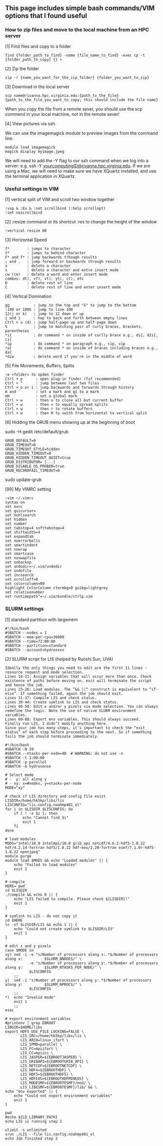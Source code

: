 ## &nbsp;
## This page includes simple bash commands/VIM options that I found useful

### How to zip files and move to the local machine from an HPC server

[1] Find files and copy to a folder <br />
```
find {folder_path_to_find} -name {file_name_to_find} -exec cp -t {folder_path_to_copy} {} +
```

[2] Zip the folder <br />
```
zip -r {name_you_want_for_the_zip_folder} {folder_you_want_to_zip}
```

[3] Download in the local server <br />
```
scp name@rivanna.hpc.virginia.edu:{path_to_the_file} {path_to_the_file_you_want_to_copy; this should include the file name}
```
When you copy the file from a remote sever, you should use the scp commend in your local machine, not in the remote sever!

[4] View pictures via ssh.

We can use the imagemagick module to preview images from the command line.
```
module load imagemagick
magick display myimage.jpeg
```
We will need to add the -Y flag to our ssh command when we log into a server: e.g. ssh -Y yourcomputingID@rivanna.hpc.virginia.edu.
If we are using a Mac, we will need to make sure we have XQuartz installed, and use the terminal application in XQuartz.

### Useful settings in VIM
[1] vertical split of VIM and scroll two window together
```
:vsp & :Ex & :set scrollbind (:help scrollopt)
:set noscrollbind
```

[2] :resize command or its shortcut :res to change the height of the window
```
:vertical resize 80
```

[3] Horizontal Speed
```
f*        : jumps to character
t*        : jumps to behind character
F* and T* : jump backwards trhough results
; and ,   : jump forward or backwards through results
x         : delete a character
s         : delete a character and entre insert mode
cw (ce)   : delete a word and enter insert mode
combos: dt), vf), vt), yt), ct), etc
D         : delete rest of line
C         : delete rest of line and enter insert mode
```

[4] Vertical Domination
```
gg           : jump to the top and "G" to jump to the bottom
:100 or 100G : jump to line 100
12(j or k)   : jump to 12 down or up
{ and }      : hop to back and forth between empty lines
Ctrl + u (d) : jump half-page up and half-page down
%            : jump to matching pair of curly braces, brackets, parentheses
*i{          : do command * on inside of curlly brace e.g., di{, d2i{, ci{
*ip          : do command * on paragraph e.g., cip, vip
*a[          : do command * on inside of braces including braces e.g., da{
*diw         : delete word if you're in the middle of word
```

[5] File Movements, Buffers, Splits
```
:e <folder> to opden finder
Ctrl + p      : open plug-in finder (fzf recommended)
Ctrl + ^      : jump between last two files
Ctrl + o or i : jump backwards and forwards through history
m and `       : set a mark and go to a mark
mH            : set a global mark
Ctrl + w      : then o to close all but current buffer
Ctrl + w      : then = to equally spread splits
Ctrl + w      : then r to rotate buffers
Ctrl + w      : then H to swith from horizontal to vertical split
```

[6] Hidding the GRUB menu showing up at the beginning of boot

sudo -H gedit /etc/default/grub
```
GRUB_DEFAULT=0
GRUB_TIMEOUT=0
GRUB_TIMEOUT_STYLE=hidden
GRUB_HIDDEN_TIMEOUT=0
GRUB_HIDDEN_TIMEOUT_QUIET=true
GRUB_DISTRIBUTOR= [...]
GRUB_DISABLE_OS_PROBER=true
GRUB_RECORDFAIL_TIMEOUT=0
```
sudo update-grub

[99] My VIMRC setting
```
:vim ~/.vimrc
syntax on
set exrc
set guicursor=
set nohlsearch
set hidden
set number
set tabstop=4 softtabstop=4
set shiftwidth=4
set expandtab
set noerrorbells
set smartindent
set nowrap
set smartcase
set noswapfile
set nobackup
set undodir=~/.vim/undodir
set undofile
set incsearch
set scrolloff=8
set colorcolumn=80
highlight ColorColumn ctermbg=0 guibg=lightgrey
set relativenumber
set runtimepath^=~/.vim/bundle/ctrlp.vim
```

### SLURM settings
[1] standard partition with largemem
```
#!/bin/bash
#SBATCH --nodes = 1
#SBATCH --mem-per-cpu=36000
#SBATCH --time=72:00:00
#SBATCH --partition=standard
#SBATCh --account=hydroxxxx
```
[2] SLURM script for LIS (helped by Ruoshi Sun, UVA)
```
Ideally the only things you need to edit are the first 11 lines - resource request and mode selection.
Lines 14-21: Assign variables that will occur more than once. Check existence of paths before moving on. exit will terminate the script and hence the job.
Lines 23-26: Load modules. The “&& ||“ construct is equivalent to “if-else”. If something failed, again the job should exit.
Lines 31-37: Compile LIS and check status.
Lines 39-44: Create symlink to LIS and check status.
Lines 46-58: Edit x and/or y pixels via mode selection. You can always redefine the logic. Note the use of native SLURM environment variables.
Lines 60-80: Export env variables. This should always succeed.
Finally run LIS. I didn’t modify anything here.
Since your job has many steps, it’s important to check the “exit status” of each step before proceeding to the next. So if something fails the job should terminate immediately.

#!/bin/bash
#SBATCH -N 10
#SBATCH --ntasks-per-node=40  # WARNING: do not use -n
#SBATCH -t 1:00:00
#SBATCH -p parallel
#SBATCH -A hydrosense

# Select mode
# -  y: all along y
# - xy: x=#nodes, y=ntasks-per-node
MODE="xy"

# check if LIS directory and config file exist
LISDIR=/home/hk5kp/libs/lis
LISCONFIG="lis.config.noahmp401_ol"
for i in $LISDIR $LISCONFIG; do
    if [ ! -e $i ]; then
        echo "Cannot find $i"
        exit 1
    fi
done

# load modules
MODS="intel/18.0 intelmpi/18.0 grib_api netcdf/4.6.2-hdf5-1.8.22 hdf/4.2.14-fortran hdf5/1.8.22 hdf-eos/2.20-fortran esmf/7.1.0r-hdf5-1.8.22 openjpeg"
module purge
module load $MODS && echo "Loaded modules" || {
    echo "Failed to load modules"
    exit 1
}

# compile
HERE=`pwd`
cd $LISDIR
./compile && echo 0 || {
    echo "LIS failed to compile. Please check ${LISDIR}!"
    exit 1
}

# symlink to LIS - do not copy it
cd $HERE
ln -sf $LISDIR/LIS && echo 1 || {
    echo "Could not create symlink to $LISDIR/LIS"
    exit 1
}

# edit x and y pixels
case $MODE in
xy) sed -i -e "s/Number of processors along x:.*$/Number of processors along x:          $SLURM_NNODES/" \
           -e "s/Number of processors along y:.*$/Number of processors along y:          $SLURM_NTASKS_PER_NODE/" \
           $LISCONFIG
    ;;
y)  sed -i "s/Number of processors along y:.*$/Number of processors along y:          $SLURM_NPROCS/" \
           $LISCONFIG
    ;;
*)  echo "Invalid mode"
    exit 1
    ;;
esac

# export environment variables
#printenv | grep EBROOT
LIBDIR=$HOME/libs
export HDF5_USE_FILE_LOCKING=FALSE \
       LIS_SRC=/home/hk5kp/libs/lis \
       LIS_ARCH=linux_ifort \
       LIS_SPMD=parallel \
       LIS_FC=mpiifort \
       LIS_CC=mpiicc \
       LIS_JASPER=${EBROOTJASPER} \
       LIS_GRIBAPI=${EBROOTGRIB_API} \
       LIS_NETCDF=${EBROOTNETCDF} \
       LIS_HDF4=${EBROOTHDF} \
       LIS_HDF5=${EBROOTHDF5} \
       LIS_HDFEOS=${EBROOTHDFMINEOS} \
       LIS_MODESMF=${EBROOTESMF}/mod/ \
       LIS_LIBESMF=${EBROOTESMF}/lib/ && \
echo "env exported" || {
    echo "Could not export environment variables"
    exit 1
}

pwd
#echo ${LD_LIBRARY_PATH}
echo LIS is running step 2

ulimit -s unlimited
srun ./LIS --file lis.config.noahmp401_ol
echo Job finished step 2
```
